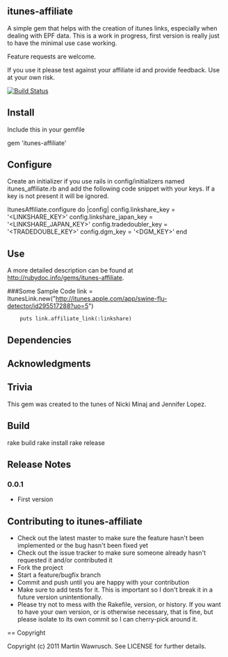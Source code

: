 ## itunes-affiliate
A simple gem that helps with the creation of itunes links, especially when dealing with EPF data. This is a work in progress, first version is really just to have the minimal use case working. 

Feature requests are welcome.

If you use it please test against your affiliate id and provide feedback. Use at your own risk.

[![Build Status](http://travis-ci.org/freshfugu/itunes-affiliate.png)](http://travis-ci.org/freshfugu/itunes-affiliate)

## Install

Include this in your gemfile

gem 'itunes-affiliate'

## Configure
Create an initializer if you use rails in config/initializers named itunes_affiliate.rb and add the following code snippet with your keys. If a key is not present it will be ignored.

ItunesAffiliate.configure do |config|
    config.linkshare_key = '<LINKSHARE_KEY>'
    config.linkshare_japan_key = '<LINKSHARE_JAPAN_KEY>'
    config.tradedoubler_key = '<TRADEDOUBLE_KEY>'
    config.dgm_key = '<DGM_KEY>'
end

## Use
A more detailed description can be found at <http://rubydoc.info/gems/itunes-affiliate>.

###Some Sample Code
		link = ItunesLink.new("http://itunes.apple.com/app/swine-flu-detector/id295517288?uo=5")
		
		puts link.affiliate_link(:linkshare)


## Dependencies

## Acknowledgments

## Trivia

This gem was created to the tunes of Nicki Minaj and Jennifer Lopez.

## Build

rake build
rake install
rake release
## Release Notes

### 0.0.1
* First version

## Contributing to itunes-affiliate
 
* Check out the latest master to make sure the feature hasn't been implemented or the bug hasn't been fixed yet
* Check out the issue tracker to make sure someone already hasn't requested it and/or contributed it
* Fork the project
* Start a feature/bugfix branch
* Commit and push until you are happy with your contribution
* Make sure to add tests for it. This is important so I don't break it in a future version unintentionally.
* Please try not to mess with the Rakefile, version, or history. If you want to have your own version, or is otherwise necessary, that is fine, but please isolate to its own commit so I can cherry-pick around it.

== Copyright

Copyright (c) 2011 Martin Wawrusch. See LICENSE for
further details.

